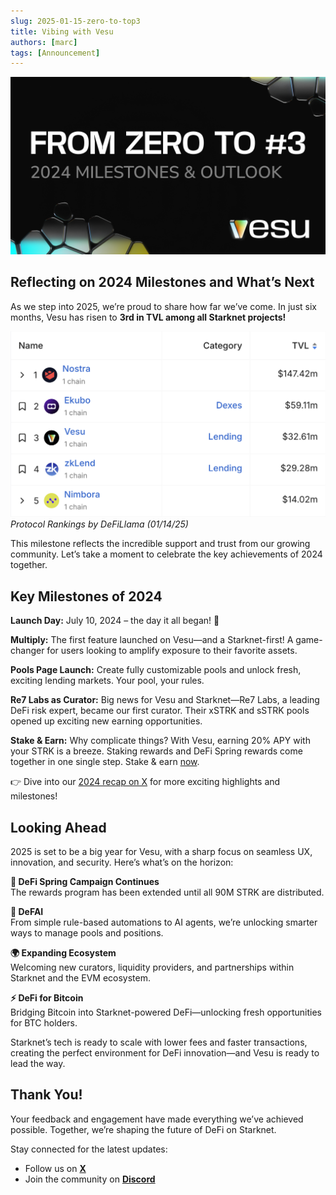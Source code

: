 ```yaml
---
slug: 2025-01-15-zero-to-top3
title: Vibing with Vesu
authors: [marc]
tags: [Announcement]
---
```


![Vibe with Vesu](zero-to-top3.png)

## Reflecting on 2024 Milestones and What’s Next

As we step into 2025, we’re proud to share how far we’ve come. In just six months, Vesu has risen to **3rd in TVL among all Starknet projects!** 

![Vesu Protocol Rankings](top3light.png)
_Protocol Rankings by DeFiLlama (01/14/25)_

This milestone reflects the incredible support and trust from our growing community. Let’s take a moment to celebrate the key achievements of 2024 together.

## Key Milestones of 2024

**Launch Day:** July 10, 2024 – the day it all began! 🥳

**Multiply:** The first feature launched on Vesu—and a Starknet-first! A game-changer for users looking to amplify exposure to their favorite assets.

**Pools Page Launch:** Create fully customizable pools and unlock fresh, exciting lending markets. Your pool, your rules.

**Re7 Labs as Curator:** Big news for Vesu and Starknet—Re7 Labs, a leading DeFi risk expert, became our first curator. Their xSTRK and sSTRK pools opened up exciting new earning opportunities.

**Stake & Earn:** Why complicate things? With Vesu, earning 20% APY with your STRK is a breeze. Staking rewards and DeFi Spring rewards come together in one single step. Stake & earn [now](https://vesu.xyz/stake-and-earn).

👉 Dive into our [2024 recap on X](https://x.com/vesuxyz/status/1871496693293744317) for more exciting highlights and milestones!

## Looking Ahead  
2025 is set to be a big year for Vesu, with a sharp focus on seamless UX, innovation, and security. Here’s what’s on the horizon:

**🌸 DeFi Spring Campaign Continues**  
The rewards program has been extended until all 90M STRK are distributed.

**🤖 DeFAI**  
From simple rule-based automations to AI agents, we’re unlocking smarter ways to manage pools and positions.

**🌍 Expanding Ecosystem**  
Welcoming new curators, liquidity providers, and partnerships within Starknet and the EVM ecosystem.

**⚡ DeFi for Bitcoin**  
Bridging Bitcoin into Starknet-powered DeFi—unlocking fresh opportunities for BTC holders.

Starknet’s tech is ready to scale with lower fees and faster transactions, creating the perfect environment for DeFi innovation—and Vesu is ready to lead the way.

## Thank You!

Your feedback and engagement have made everything we’ve achieved possible. Together, we’re shaping the future of DeFi on Starknet.

Stay connected for the latest updates: 
- Follow us on **[X](https://twitter.com/vesuxyz)**  
- Join the community on **[Discord](https://discord.com/invite/G9Gxgujj8T)**